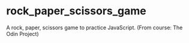 # rock_paper_scissors_game
A rock, paper, scissors game to practice JavaScript. (From course: The Odin Project)
